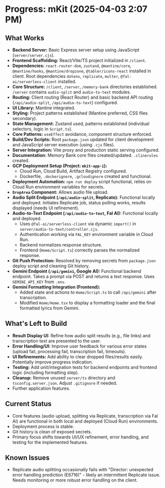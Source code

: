 # Progress: mKit (2025-04-03 2:07 PM)

## What Works

*   **Backend Server:** Basic Express server setup using JavaScript (`server/server.cjs`).
*   **Frontend Scaffolding:** React/Vite/TS project initialized in `/client`.
*   **Dependencies:** `react-router-dom`, `zustand`, `@mantine/core`, `@mantine/hooks`, `@mantine/dropzone`, `@tabler/icons-react` installed in client. Root dependencies `dotenv`, `replicate`, `multer`, `@fal-ai/serverless-client` installed.
*   **Core Structure:** `/client`, `/server`, `/memory-bank` directories established. `/server` contains `audio-split` and `audio-to-text` modules.
*   **Routing:** Client routing (React Router) and basic backend API routing (`/api/audio-split`, `/api/audio-to-text`) configured.
*   **UI Library:** Mantine integrated.
*   **Styling:** Project patterns established (Mantine preferred, CSS files secondary).
*   **State Management:** Zustand used, patterns established (individual selectors, logic in `Script.ts`).
*   **Core Patterns:** `useEffect` avoidance, component structure enforced.
*   **Build/Dev Scripts:** Root `package.json` updated for client development and JavaScript server execution (using `.cjs` files).
*   **Server Integration:** Vite proxy and production static serving configured.
*   **Documentation:** Memory Bank core files created/updated. `.clinerules` created.
*   **GCP Deployment Setup (Project: `mkit-app-1`):**
    *   Cloud Run, Cloud Build, Artifact Registry configured.
    *   Dockerfile, `.dockerignore`, `.gcloudignore` created and functional.
*   **Deployment Automation:** `npm run deploy` script functional, relies on Cloud Run environment variables for secrets.
*   **`DropArea` Component:** Allows audio file upload.
*   **Audio Split Endpoint (`/api/audio-split`, Replicate):** Functional locally and deployed. Initiates Replicate job, status polling works, results displayed (needs UI refinement).
*   **Audio-to-Text Endpoint (`/api/audio-to-text`, Fal AI):** Functional locally and deployed.
    *   Uses `@fal-ai/serverless-client` via dynamic `import()` in `server/audio-to-text/controller.cjs`.
    *   Authentication working via `FAL_KEY` environment variable in Cloud Run.
    *   Backend normalizes response structure.
    *   Frontend (`Home/Script.ts`) correctly parses the normalized response.
*   **Git Push Protection:** Resolved by removing secrets from `package.json` deploy script and cleaning Git history.
*   **Gemini Endpoint (`/api/gemini`, Google AI):** Functional backend endpoint. Takes a prompt via POST and returns a text response. Uses `GEMINI_API_KEY` from `.env`.
*   **Gemini Formatting Integration (Frontend):**
    *   Added state and actions to `Home/Script.ts` to call `/api/gemini` after transcription.
    *   Modified `Home/Home.tsx` to display a formatting loader and the final formatted lyrics from Gemini.

## What's Left to Build

*   **Result Display UI:** Refine how audio split results (e.g., file links) and transcription text are presented to the user.
*   **Error Handling/UI:** Improve user feedback for various error states (upload fail, processing fail, transcription fail, timeouts).
*   **UI Refinements:** Add ability to clear dropped files/results easily. Potentially improve progress indication.
*   **Testing:** Add unit/integration tests for backend endpoints and frontend logic (including formatting step).
*   **Cleanup:** Remove unused `server/ts` directory and `tsconfig.server.json`. Adjust `.gitignore` if needed.
*   Further application features.

## Current Status

*   Core features (audio upload, splitting via Replicate, transcription via Fal AI) are functional in both local and deployed (Cloud Run) environments.
*   Deployment process is stable.
*   Git history is clean of exposed secrets.
*   Primary focus shifts towards UI/UX refinement, error handling, and testing for the implemented features.

## Known Issues

*   Replicate audio splitting occasionally fails with "Director: unexpected error handling prediction (E6716)" - likely an intermittent Replicate issue. Needs monitoring or more robust error handling on the client.
